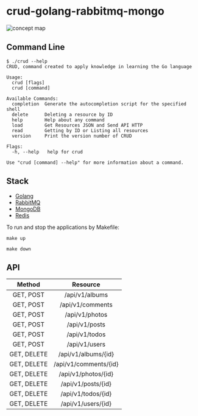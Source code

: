 # crud-golang-rabbitmq-mongo

![concept map](.img/concept-map.jpg)

## Command Line
```
$ ./crud --help
CRUD, command created to apply knowledge in learning the Go language

Usage:
  crud [flags]
  crud [command]

Available Commands:
  completion  Generate the autocompletion script for the specified shell
  delete      Deleting a resource by ID
  help        Help about any command
  load        Get Resources JSON and Send API HTTP
  read        Getting by ID or Listing all resources
  version     Print the version number of CRUD

Flags:
  -h, --help   help for crud

Use "crud [command] --help" for more information about a command.
```

## Stack

- [Golang](https://go.dev/)
- [RabbitMQ](https://www.rabbitmq.com/)
- [MongoDB](https://www.mongodb.com/)
- [Redis](https://redis.io/)


To run and stop the applications by Makefile:

```
make up

make down
```

## API

| Method      |          Resource           |
|:-----------:|:---------------------------:|
|  GET, POST  |     /api/v1/albums          |
|  GET, POST  |     /api/v1/comments        |
|  GET, POST  |     /api/v1/photos          |
|  GET, POST  |     /api/v1/posts           |
|  GET, POST  |     /api/v1/todos           |
|  GET, POST  |     /api/v1/users           |
| GET, DELETE |     /api/v1/albums/{id}     |
| GET, DELETE |     /api/v1/comments/{id}   |
| GET, DELETE |     /api/v1/photos/{id}     |
| GET, DELETE |     /api/v1/posts/{id}      |
| GET, DELETE |     /api/v1/todos/{id}      |
| GET, DELETE |     /api/v1/users/{id}      |











